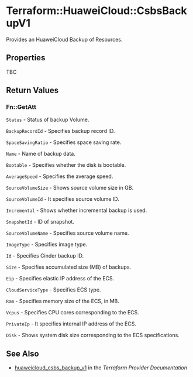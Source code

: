 # Terraform::HuaweiCloud::CsbsBackupV1

Provides an HuaweiCloud Backup of Resources.

## Properties

TBC

## Return Values

### Fn::GetAtt

`Status` -  Status of backup Volume.

`BackupRecordId` - Specifies backup record ID.

`SpaceSavingRatio` -  Specifies space saving rate.

`Name` - Name of backup data.

`Bootable` -  Specifies whether the disk is bootable.

`AverageSpeed` -  Specifies the average speed.

`SourceVolumeSize` -  Shows source volume size in GB.

`SourceVolumeId` -  It specifies source volume ID.

`Incremental` -  Shows whether incremental backup is used.

`SnapshotId` -  ID of snapshot.

`SourceVolumeName` -  Specifies source volume name.

`ImageType` - Specifies image type.

`Id` -  Specifies Cinder backup ID.

`Size` -  Specifies accumulated size (MB) of backups.

`Eip` - Specifies elastic IP address of the ECS.

`CloudServiceType` - Specifies ECS type.

`Ram` - Specifies memory size of the ECS, in MB.

`Vcpus` - Specifies CPU cores corresponding to the ECS.

`PrivateIp` - It specifies internal IP address of the ECS.

`Disk` - Shows system disk size corresponding to the ECS specifications.

## See Also

* [huaweicloud_csbs_backup_v1](https://www.terraform.io/docs/providers/huaweicloud/r/csbs_backup_v1.html) in the _Terraform Provider Documentation_